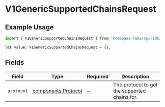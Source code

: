 # V1GenericSupportedChainsRequest

## Example Usage

```typescript
import { V1GenericSupportedChainsRequest } from "@compass-labs/api-sdk/models/operations";

let value: V1GenericSupportedChainsRequest = {};
```

## Fields

| Field                                                      | Type                                                       | Required                                                   | Description                                                |
| ---------------------------------------------------------- | ---------------------------------------------------------- | ---------------------------------------------------------- | ---------------------------------------------------------- |
| `protocol`                                                 | [components.Protocol](../../models/components/protocol.md) | :heavy_minus_sign:                                         | The protocol to get the supported chains for.              |
